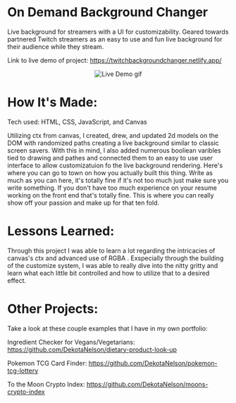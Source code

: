 # On Demand Background Changer
Live background for streamers with a UI for customizability. Geared towards partnered Twitch streamers as an easy to use and fun live background for their audience while they stream.

Link to live demo of project: https://twitchbackgroundchanger.netlify.app/

<p align="center">
  <img src="https://media.giphy.com/media/IZZC4RvZ1t7RW7RAIl/giphy.gif" alt="Live Demo gif" />
</p>

# How It's Made:
Tech used: HTML, CSS, JavaScript, and Canvas

Utilizing ctx from canvas, I created, drew, and updated 2d  models on the DOM with randomized paths creating a live background similar to classic screen savers. With this in mind, I also added numerous booliean varibles tied to drawing and pathes and connected them to an easy to use user interface to allow customizatuion fo the live background rendering.
Here's where you can go to town on how you actually built this thing. Write as much as you can here, it's totally fine if it's not too much just make sure you write something. If you don't have too much experience on your resume working on the front end that's totally fine. This is where you can really show off your passion and make up for that ten fold.

# Lessons Learned:
Through this project I was able to learn a lot regarding the intricacies of canvas's ctx and advanced use of RGBA . Exspecially through the building of the customize system, I was able to really dive into the nitty gritty and learn what each little bit controlled and how to utilize that to a desired effect.

# Other Projects:
Take a look at these couple examples that I have in my own portfolio:

Ingredient Checker for Vegans/Vegetarians: https://github.com/DekotaNelson/dietary-product-look-up

Pokemon TCG Card Finder: https://github.com/DekotaNelson/pokemon-tcg-lottery

To the Moon Crypto Index: https://github.com/DekotaNelson/moons-crypto-index
